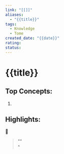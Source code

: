 ```yaml
---
link: "[[]]"
aliases:
  - "{{title}}"
tags:
  - Knowledge
  - Tome
created_date: "{{date}}"
rating:
status:
---
```

# {{title}}
## Top Concepts:
1. 
## Highlights:
📖 
> ""  
^
